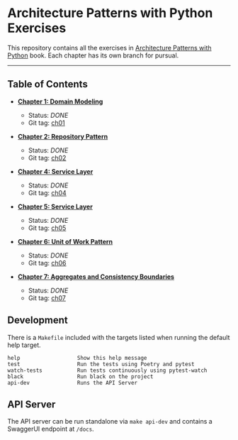 # Architecture Patterns with Python Exercises
This repository contains all the exercises in [Architecture Patterns with Python](https://www.cosmicpython.com/)
book. Each chapter has its own branch for pursual.

---

## Table of Contents

- **[Chapter 1: Domain Modeling](https://www.cosmicpython.com/book/chapter_01_domain_model.html)**
  - Status: *DONE*
  - Git tag: [ch01](https://github.com/jamescarr/cosmicpython/tree/ch01)

- **[Chapter 2: Repository Pattern](https://www.cosmicpython.com/book/chapter_02_repository.html)**
  - Status: *DONE*
  - Git tag: [ch02](https://github.com/jamescarr/cosmicpython/tree/ch02)

- **[Chapter 4: Service Layer](https://www.cosmicpython.com/book/chapter_04_service_layer.html)**
  - Status: *DONE*
  - Git tag: [ch04](https://github.com/jamescarr/cosmicpython/tree/ch04)

- **[Chapter 5: Service Layer](https://www.cosmicpython.com/book/chapter_05__high_gear_low_gear.html)**
  - Status: *DONE*
  - Git tag: [ch05](https://github.com/jamescarr/cosmicpython/tree/ch05)

- **[Chapter 6: Unit of Work Pattern](https://www.cosmicpython.com/book/chapter_06_uow.html)**
  - Status: *DONE*
  - Git tag: [ch06](https://github.com/jamescarr/cosmicpython/tree/ch06)

- **[Chapter 7: Aggregates and Consistency Boundaries](https://www.cosmicpython.com/book/chapter_07_aggregate.html)**
  - Status: *DONE*
  - Git tag: [ch07](https://github.com/jamescarr/cosmicpython/tree/ch07)

## Development
There is a `Makefile` included with the targets listed when running the default
help target.

```
help                  Show this help message
test                  Run the tests using Poetry and pytest
watch-tests           Run tests continuously using pytest-watch
black                 Run black on the project
api-dev               Runs the API Server
```

## API Server
The API server can be run standalone via `make api-dev` and contains a SwaggerUI
endpoint at `/docs`.
